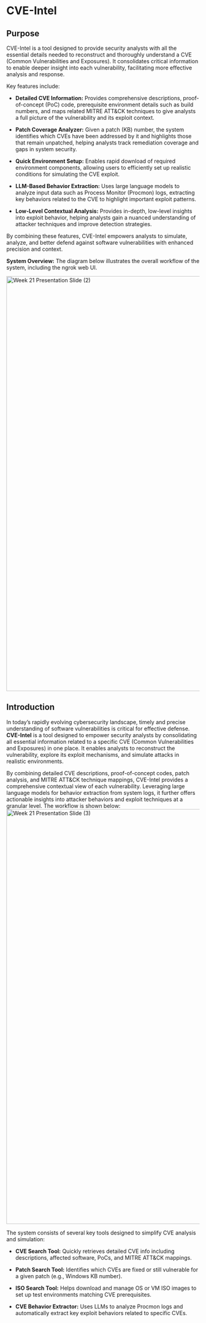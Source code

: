 # CVE-Intel
## Purpose

CVE-Intel is a tool designed to provide security analysts with all the essential details needed to reconstruct and thoroughly understand a CVE (Common Vulnerabilities and Exposures). It consolidates critical information to enable deeper insight into each vulnerability, facilitating more effective analysis and response.

Key features include:

- **Detailed CVE Information:** Provides comprehensive descriptions, proof-of-concept (PoC) code, prerequisite environment details such as build numbers, and maps related MITRE ATT&CK techniques to give analysts a full picture of the vulnerability and its exploit context.

- **Patch Coverage Analyzer:** Given a patch (KB) number, the system identifies which CVEs have been addressed by it and highlights those that remain unpatched, helping analysts track remediation coverage and gaps in system security.

- **Quick Environment Setup:** Enables rapid download of required environment components, allowing users to efficiently set up realistic conditions for simulating the CVE exploit.

- **LLM-Based Behavior Extraction:** Uses large language models to analyze input data such as Process Monitor (Procmon) logs, extracting key behaviors related to the CVE to highlight important exploit patterns.

- **Low-Level Contextual Analysis:** Provides in-depth, low-level insights into exploit behavior, helping analysts gain a nuanced understanding of attacker techniques and improve detection strategies.

By combining these features, CVE-Intel empowers analysts to simulate, analyze, and better defend against software vulnerabilities with enhanced precision and context.

**System Overview:**
The diagram below illustrates the overall workflow of the system, including the ngrok web UI.

<img width="1920" height="1080" alt="Week 21 Presentation Slide (2)" src="https://github.com/user-attachments/assets/1775cfbd-aecb-4211-a3d9-47594ef829fe" />


## Introduction

In today’s rapidly evolving cybersecurity landscape, timely and precise understanding of software vulnerabilities is critical for effective defense. **CVE-Intel** is a tool designed to empower security analysts by consolidating all essential information related to a specific CVE (Common Vulnerabilities and Exposures) in one place. It enables analysts to reconstruct the vulnerability, explore its exploit mechanisms, and simulate attacks in realistic environments.

By combining detailed CVE descriptions, proof-of-concept codes, patch analysis, and MITRE ATT&CK technique mappings, CVE-Intel provides a comprehensive contextual view of each vulnerability. Leveraging large language models for behavior extraction from system logs, it further offers actionable insights into attacker behaviors and exploit techniques at a granular level. The workflow is shown below:
<img width="1920" height="1080" alt="Week 21 Presentation Slide (3)" src="https://github.com/user-attachments/assets/3c7d4abc-694e-4c94-9d53-e392fbf436ca" />

The system consists of several key tools designed to simplify CVE analysis and simulation:

- **CVE Search Tool:** Quickly retrieves detailed CVE info including descriptions, affected software, PoCs, and MITRE ATT&CK mappings.

- **Patch Search Tool:** Identifies which CVEs are fixed or still vulnerable for a given patch (e.g., Windows KB number).

- **ISO Search Tool:** Helps download and manage OS or VM ISO images to set up test environments matching CVE prerequisites.

- **CVE Behavior Extractor:** Uses LLMs to analyze Procmon logs and automatically extract key exploit behaviors related to specific CVEs.






